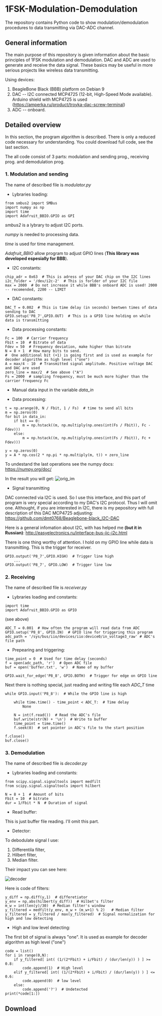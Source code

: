 # 1FSK-Modulation-Demodulation
The repository contains Python code to show modulation/demodulation procedures to data transmitting via DAC-ADC channel.

## General information
The main purpose of this repository is given information about the basic principles of 1FSK modulation and demodulation. DAC and ADC are used to generate and receive the data signal. These basics may be useful in more serious projects like wireless data transmitting.

Using devices:
1) BeagleBone Black (BBB) platform on Debian 9
2) DAC -- I2C connected MCP4725 (12-bit, High-Speed Mode available). Arduino shield with MCP4725 is used (https://amperka.ru/product/troyka-dac-screw-terminal)
3) ADC -- onboard.

## Detailed overview
In this section, the program algorithm is described. There is only a reduced code necessary for understanding. You could download full code, see the last section.

The all code consist of 3 parts: modulation and sending prog., receiving prog. and demodulation prog.

### 1. Modulation and sending
The name of described file is *modulator.py*

- Lybraries loading:

```
from smbus2 import SMBus
import numpy as np
import time
import Adafruit_BBIO.GPIO as GPI
```

*smbus2* is a lybrary to adjust I2C ports.

*numpy* is needed to processing data.

*time* is used for time management.

*Adafruit_BBIO* allow program to adjust GPIO lines (**This library was developed espesially for BBB**).


- I2C constants:

```
chip_adr = 0x63  # This is adress of your DAC chip on the I2C lines
i2c_folder = '/dev/i2c-2'  # This is forlder of your I2C file
max = 2000  # Do not increase it while BBB's onboard ADC is used! 2000 -- recomended, 2200 -- LIMIT
```

- DAC constants:

```
DAC_T = 0.002  # This is time delay (in seconds) beetwen times of data sending to DAC
GPIO.setup('P8_7',GPIO.OUT)  # This is a GPIO line holding on while data is transmitting  

```

- Data processing constants:

```
Fc = 100  # Carrier frequency
Fbit = 10  # Bitrate of data
Fdev = 50  # Frequency deviation, make higher than bitrate
N = 8 + 1  # How many bits to send.
#  One additional bit (+1) is going first and is used as example for decoder algorithm as high level ("one")
A = max/4 - 10  # Transmitted signal amplitude. Positive voltage DAC and DAC are used
zero_line = max/2  # See above ("A")
Fs = 2000  # sampling frequency, must be much more higher than the carrier frequency Fc
```
- Manual data input in the variable *data_in*

- Data processing:

```
t = np.arange(0, N / Fbit, 1 / Fs)  # time to send all bits
m = np.zeros(0)
for bit in data_in:
    if bit == 0:
        m = np.hstack((m, np.multiply(np.ones(int(Fs / Fbit)), Fc - Fdev)))
    else:
        m = np.hstack((m, np.multiply(np.ones(int(Fs / Fbit)), Fc + Fdev)))

y = np.zeros(0)
y = A * np.cos(2 * np.pi * np.multiply(m, t)) + zero_line
```

To undestand the last operations see the numpy docs: https://numpy.org/doc/ 

In the result you will get:
![orig_im](https://github.com/dmt0768/hello-world/blob/master/images/1FSK/2020-05-02_18-53-24.png)

- Signal transmitting

DAC connected via I2C is used. So I use this interface, and this part of program is very special according to my DAC's I2C protocol.
Thus I will omit one. Althought, if you are interested in I2C, there is my pepository with full description of this DAC MCP4725 adjusting: https://github.com/dmt0768/Beaglebone-black_I2C-DAC

Here is a general infomation about I2C, with has helped me **(but it in Russian)**: http://easyelectronics.ru/interface-bus-iic-i2c.html


There is one thing worthy of attention. I hold on my GPIO line while data is transmitting. This is the trigger for receiver.

```
GPIO.output('P8_7',GPIO.HIGH)  # Trigger line high
    ...
GPIO.output('P8_7', GPIO.LOW)  # Trigger line low
```

### 2. Receiving
The name of described file is *receiver.py*

- Lybraries loading and constants:

```
import time
import Adafruit_BBIO.GPIO as GPIO
```
(see above)


```
ADC_T = 0.001  # How often the program will read data from ADC
GPIO.setup('P8_8', GPIO.IN)  # GPIO line for triggering this program
adc_path = '/sys/bus/iio/devices/iio:device0/in_voltage3_raw' # ADC's file path
```

- Prepearing and triggering:

```
time_point = 0  # Used for time delay (seconds)
f = open(adc_path, 'r')  # Open ADC file
buf = open('buffer.txt', 'w')  # Name of my buffer

GPIO.wait_for_edge('P8_8', GPIO.BOTH)  # Trigger for edge on GPIO line
```

Next there is nothing special, just reading and writing file each *ADC_T* time

```
while GPIO.input('P8_8'):  # While the GPIO line is high

    while time.time() - time_point < ADC_T:  # Time delay
        None
        
    N = int(f.read())  # Read the ADC's file
    buf.write(str(N) + '\n')  # Write to buffer
    time_point = time.time()
    f.seek(0)  # set pointer in ADC's file to the start position

f.close()
buf.close()
```

### 3. Demodulation

The name of described file is *decoder.py*

- Lybraries loading and constants:

```
from scipy.signal.signaltools import medfilt
from scipy.signal.signaltools import hilbert
```

```
N = 8 + 1  # Amount of bits
Fbit = 10  # bitrate
dur = 1/Fbit * N  # Duration of signal
```

- Read buffer:

This is just buffer file reading. I'll omit this part.

- Detector:

To debodulate signal I use:

1) Differentila filter,
2) Hilbert filter,
3) Median filter.

Their impact you can see here:

![decoder](https://github.com/dmt0768/hello-world/blob/master/images/1FSK/image.png)

Here is code of filters:

```
y_diff = np.diff(y,1)  # differetiator
y_env = np.abs(hilbert(y_diff))  # Hilbet's filter
m_w = int(len(y)/30)  # Median filter's window
y_filtered = medfilt(y_env, m_w + (m_w+1) % 2)   # Median filter
y_filtered = y_filtered / max(y_filtered)  # Signal normalization for high and low detecting
```

- High and low level detecting:

The first bit of signal is always "one". It is used as example for decoder algorithm as high level ("one")

```
code = list()
for i in range(0,N):
    if y_filtered[ int( (1/(2*Fbit) + i/Fbit) / (dur/len(y)) ) ] >= 0.8:
        code.append(1)  # High level
    elif y_filtered[ int( (1/(2*Fbit) + i/Fbit) / (dur/len(y)) ) ] <= 0.6:
        code.append(0)  # low level
    else:
        code.append('?')  # Undetected
print(*code[1:])
```

## Download
